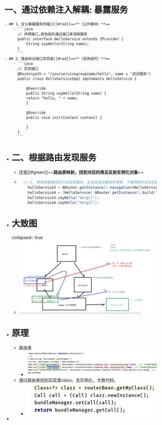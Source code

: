 # 一、通过依赖注入解耦: 暴露服务
	- ## 1、定义暴露服务的接口[[#red]]==**（公共模块）**==
		- ```java
		  // 声明接口,其他组件通过接口来调用服务
		  public interface HelloService extends IProvider {
		      String sayHello(String name);
		  }
		  ```
	- ## 2、路由标记接口实现类[[#red]]==**（具体组件）**==
		- ```java
		  // 实现接口
		  @Route(path = "/yourservicegroupname/hello", name = "测试服务")
		  public class HelloServiceImpl implements HelloService {
		  
		      @Override
		      public String sayHello(String name) {
		      return "hello, " + name;
		      }
		  
		      @Override
		      public void init(Context context) {
		  
		      }
		  }
		  ```
- # 二、根据路由发现服务
	- 还是[[#green]]==**路由表映射，找到对应的类去反射实例化对象**==
	- ```JAVA
	    // 2. 使用依赖查找的方式发现服务，主动去发现服务并使用，下面两种方式分别是byName和byType
	      helloService3 = ARouter.getInstance().navigation(HelloService.class);
	      helloService4 = (HelloService) ARouter.getInstance().build("/yourservicegroupname/hello").navigation();
	      helloService3.sayHello("Vergil");
	      helloService4.sayHello("Vergil");
	  ```
- # 大致图
  collapsed:: true
	- ![image.png](../assets/image_1692586012994_0.png)
- # 原理
	- 路由表
		- ![image.png](../assets/image_1692587048307_0.png)
	- 通过路由表找到实现类class，去实例化，大致代码，
		- ![image.png](../assets/image_1692587003234_0.png)
-